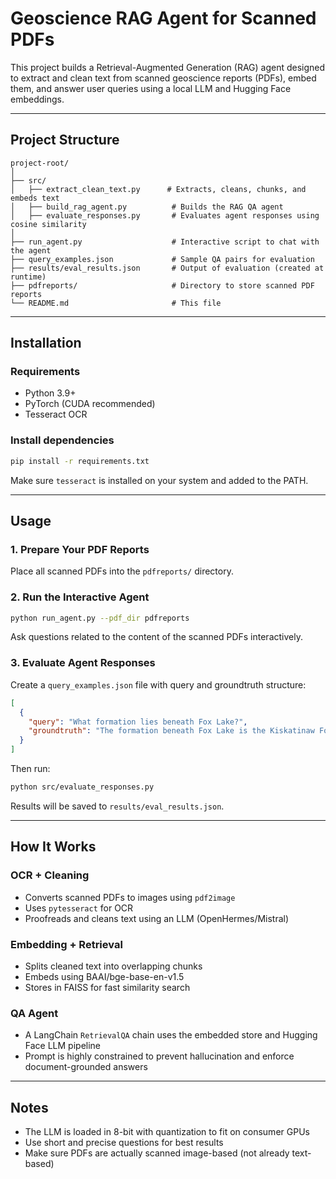 # Geoscience RAG Agent for Scanned PDFs

This project builds a Retrieval-Augmented Generation (RAG) agent designed to extract and clean text from scanned geoscience reports (PDFs), embed them, and answer user queries using a local LLM and Hugging Face embeddings.

---

## Project Structure

```
project-root/
│
├── src/
│   ├── extract_clean_text.py      # Extracts, cleans, chunks, and embeds text
│   ├── build_rag_agent.py          # Builds the RAG QA agent
│   ├── evaluate_responses.py       # Evaluates agent responses using cosine similarity
│
├── run_agent.py                    # Interactive script to chat with the agent
├── query_examples.json             # Sample QA pairs for evaluation
├── results/eval_results.json       # Output of evaluation (created at runtime)
├── pdfreports/                     # Directory to store scanned PDF reports
└── README.md                       # This file
```

---

## Installation

### Requirements
- Python 3.9+
- PyTorch (CUDA recommended)
- Tesseract OCR

### Install dependencies
```bash
pip install -r requirements.txt
```
Make sure `tesseract` is installed on your system and added to the PATH.

---

## Usage

### 1. Prepare Your PDF Reports
Place all scanned PDFs into the `pdfreports/` directory.

### 2. Run the Interactive Agent
```bash
python run_agent.py --pdf_dir pdfreports
```
Ask questions related to the content of the scanned PDFs interactively.

### 3. Evaluate Agent Responses
Create a `query_examples.json` file with query and groundtruth structure:
```json
[
  {
    "query": "What formation lies beneath Fox Lake?",
    "groundtruth": "The formation beneath Fox Lake is the Kiskatinaw Formation."
  }
]
```
Then run:
```bash
python src/evaluate_responses.py
```
Results will be saved to `results/eval_results.json`.

---

## How It Works

### OCR + Cleaning
- Converts scanned PDFs to images using `pdf2image`
- Uses `pytesseract` for OCR
- Proofreads and cleans text using an LLM (OpenHermes/Mistral)

### Embedding + Retrieval
- Splits cleaned text into overlapping chunks
- Embeds using BAAI/bge-base-en-v1.5
- Stores in FAISS for fast similarity search

### QA Agent
- A LangChain `RetrievalQA` chain uses the embedded store and Hugging Face LLM pipeline
- Prompt is highly constrained to prevent hallucination and enforce document-grounded answers

---

## Notes
- The LLM is loaded in 8-bit with quantization to fit on consumer GPUs
- Use short and precise questions for best results
- Make sure PDFs are actually scanned image-based (not already text-based)


